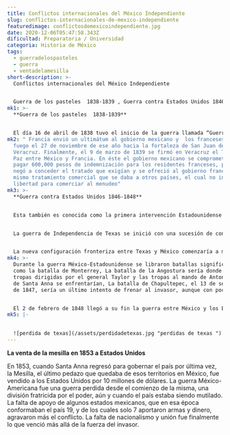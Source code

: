 ```yaml
---
title: Conflictos internacionales del México Independiente
slug: conflictos-internacionales-de-mexico-independiente
featuredimage: conflictosdemexicoindependiente.jpg
date: 2020-12-06T05:47:58.343Z
dificultad: Preparatoria / Universidad
categoria: Historia de México
tags:
  - guerradelospasteles
  - guerra
  - ventadelamesilla
short-description: >-
  Conflictos internacionales del México Independiente


  Guerra de los pasteles  1838-1839 , Guerra contra Estados Unidos 1846-1848, La venta de la mesilla en 1853 a Estados Unidos
mk1: >-
  **Guerra de los pasteles  1838-1839** 


  El día 16 de abril de 1838 tuvo el inicio de la guerra llamada “Guerra de los Pasteles” fue el conflicto bélico en el que los franceses invadieron por primera vez el territorio Nacional, al finalizar la independencia, algunos de los ciudadanos residentes franceses en la ciudad de México entre ellos un pastelero de apellidos Remontel reclamó un suceso de reparaciones por daños sufridos en 1828 cuando los oficiales mexicanos dañaron su local, como le fue denegada por que el gobierno no encuentra obligación para poder hacer indemnizaciones cuando se reclaman por pérdidas a consecuencias de un movimiento revolucionario  Como resultado de estas declaraciones, el 16 de abril de 1838 fondeó ante Veracruz una Escuadra de la Marina Real Francesa, compuesta por 26 navíos de guerra al mando del Almirante Bazoche.
mk2: " Francia envió un ultimátum al gobierno mexicano y  los franceses abrieron
  fuego el 27 de noviembre de ese año hacia la fortaleza de San Juan de Ulúa, en
  Veracruz. Finalmente, el 9 de marzo de 1839 se firmó en Veracruz el Tratado de
  Paz entre México y Francia. En éste el gobierno mexicano se comprometió a
  pagar 600,000 pesos de indemnización para los residentes franceses, pero se
  negó a conceder el tratado que exigían y se ofreció al gobierno francés el
  mismo tratamiento comercial que se daba a otros países, el cual no incluía la
  libertad para comerciar al menudeo"
mk3: >-
  **Guerra contra Estados Unidos 1846-1848** 


  Esta también es conocida como la primera intervención Estadounidense en México tuvo como consecuencia para México la pérdida de Texas y para los Estado Unidos un anexo de territorio.   


  La guerra de Independencia de Texas se inició con una sucesión de contundentes victorias de las armas mexicanas que sobrevino al asedio de El Álamo, pero la ambición y el exceso de confianza de Santa Anna le llevó a adentrarse en territorio enemigo en persecución de los combatientes texanos, en retirada. Pero estos, conscientes de la debilidad del rival, se reagrupan y sorprendieron al ejército de Santa Anna en la batalla de San Jacinto, el 21 de abril de 1836. El general, apresado en el enfrentamiento, se vio obligado a firmar el Tratado de Velasco, que reconocía de facto la independencia del territorio.


  La nueva configuración fronteriza entre Texas y México comenzaría a marcar el inicio de la guerra
mk4: >-
  Durante la guerra México-Estadounidense se libraron batallas significativas
  como la batalla de Monterrey, La batalla de la Angostura sería donde las
  tropas dirigidas por el general Taylor y las tropas al mando de Antonio López
  de Santa Anna se enfrentarían, La batalla de Chapultepec, el 13 de septiembre
  de 1847, sería un último intento de frenar al invasor, aunque con poco éxito


  El 2 de febrero de 1848 llegó a su fin la guerra entre México y los Estados Unidos con la firma del Tratado de Guadalupe Hidalgo, el cual establecía que México cedía los territorios de Nuevo México y la Alta California como consecuencia de haber perdido la guerra. Estados Unidos se comprometió a indemnizar con 15 millones de pesos a México
mk5: |-
  

  ![perdida de texas](/assets/perdidadetexas.jpg "perdidas de texas ")
---
```





**La venta de la mesilla en 1853 a Estados Unidos** 

En 1853, cuando Santa Anna regresó para gobernar el país por última vez, la Mesilla, el último pedazo que quedaba de esos territorios en México, fue vendido a los Estados Unidos por 10 millones de dólares. La guerra México-Americana fue una guerra perdida desde el comienzo de la misma, una división fratricida por el poder, aún y cuando el país estaba siendo mutilado. La falta de apoyo de algunos estados mexicanos, que en esa época conformaban el país 19, y de los cuales solo 7 aportaron armas y dinero, agravaron más el conflicto. La falta de nacionalismo y unión fue finalmente lo que venció más allá de la fuerza del invasor.
